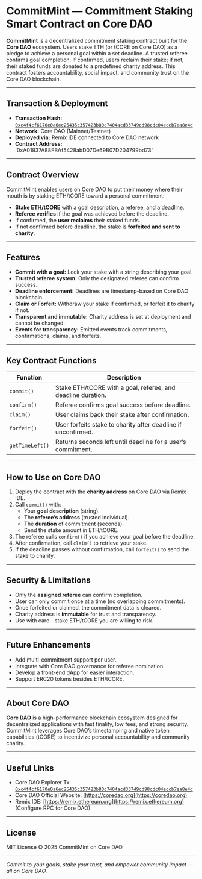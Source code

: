 # CommitMint — Commitment Staking Smart Contract on Core DAO

**CommitMint** is a decentralized commitment staking contract built for the **Core DAO** ecosystem. Users stake ETH (or tCORE on Core DAO) as a pledge to achieve a personal goal within a set deadline. A trusted referee confirms goal completion. If confirmed, users reclaim their stake; if not, their staked funds are donated to a predefined charity address. This contract fosters accountability, social impact, and community trust on the Core DAO blockchain.

---

## Transaction & Deployment

- **Transaction Hash:** [`0xc4f4cf6170e0a6ec25435c357423b80c7404acd33749cd98cdc04eccb7ea8e4d`](https://explorer.coredao.org/tx/0xc4f4cf6170e0a6ec25435c357423b80c7404acd33749cd98cdc04eccb7ea8e4d)  
- **Network:** Core DAO (Mainnet/Testnet)  
- **Deployed via:** Remix IDE connected to Core DAO network
- **Contract Address:** '0xA01937A88FBAf5428abD07De69B07D204799bd73'

---

## Contract Overview

CommitMint enables users on Core DAO to put their money where their mouth is by staking ETH/tCORE toward a personal commitment:

- **Stake ETH/tCORE** with a goal description, a referee, and a deadline.
- **Referee verifies** if the goal was achieved before the deadline.
- If confirmed, the **user reclaims** their staked funds.
- If not confirmed before deadline, the stake is **forfeited and sent to charity**.

---

## Features

- **Commit with a goal:** Lock your stake with a string describing your goal.
- **Trusted referee system:** Only the designated referee can confirm success.
- **Deadline enforcement:** Deadlines are timestamp-based on Core DAO blockchain.
- **Claim or Forfeit:** Withdraw your stake if confirmed, or forfeit it to charity if not.
- **Transparent and immutable:** Charity address is set at deployment and cannot be changed.
- **Events for transparency:** Emitted events track commitments, confirmations, claims, and forfeits.

---

## Key Contract Functions

| Function        | Description                                                           |
|-----------------|-----------------------------------------------------------------------|
| `commit()`      | Stake ETH/tCORE with a goal, referee, and deadline duration.         |
| `confirm()`     | Referee confirms goal success before deadline.                        |
| `claim()`       | User claims back their stake after confirmation.                      |
| `forfeit()`     | User forfeits stake to charity after deadline if unconfirmed.        |
| `getTimeLeft()` | Returns seconds left until deadline for a user’s commitment.          |

---

## How to Use on Core DAO

1. Deploy the contract with the **charity address** on Core DAO via Remix IDE.
2. Call `commit()` with:
   - Your **goal description** (string).
   - The **referee’s address** (trusted individual).
   - The **duration** of commitment (seconds).
   - Send the stake amount in ETH/tCORE.
3. The referee calls `confirm()` if you achieve your goal before the deadline.
4. After confirmation, call `claim()` to retrieve your stake.
5. If the deadline passes without confirmation, call `forfeit()` to send the stake to charity.

---

## Security & Limitations

- Only the **assigned referee** can confirm completion.
- User can only commit once at a time (no overlapping commitments).
- Once forfeited or claimed, the commitment data is cleared.
- Charity address is **immutable** for trust and transparency.
- Use with care—stake ETH/tCORE you are willing to risk.

---

## Future Enhancements

- Add multi-commitment support per user.
- Integrate with Core DAO governance for referee nomination.
- Develop a front-end dApp for easier interaction.
- Support ERC20 tokens besides ETH/tCORE.

---

## About Core DAO

**Core DAO** is a high-performance blockchain ecosystem designed for decentralized applications with fast finality, low fees, and strong security. CommitMint leverages Core DAO’s timestamping and native token capabilities (tCORE) to incentivize personal accountability and community charity.

---

## Useful Links

- Core DAO Explorer Tx: [`0xc4f4cf6170e0a6ec25435c357423b80c7404acd33749cd98cdc04eccb7ea8e4d`](https://explorer.coredao.org/tx/0xc4f4cf6170e0a6ec25435c357423b80c7404acd33749cd98cdc04eccb7ea8e4d)  
- Core DAO Official Website: [https://coredao.org](https://coredao.org)  
- Remix IDE: [https://remix.ethereum.org](https://remix.ethereum.org) (Configure RPC for Core DAO)

---

## License

MIT License © 2025 CommitMint on Core DAO

---

*Commit to your goals, stake your trust, and empower community impact — all on Core DAO.*

